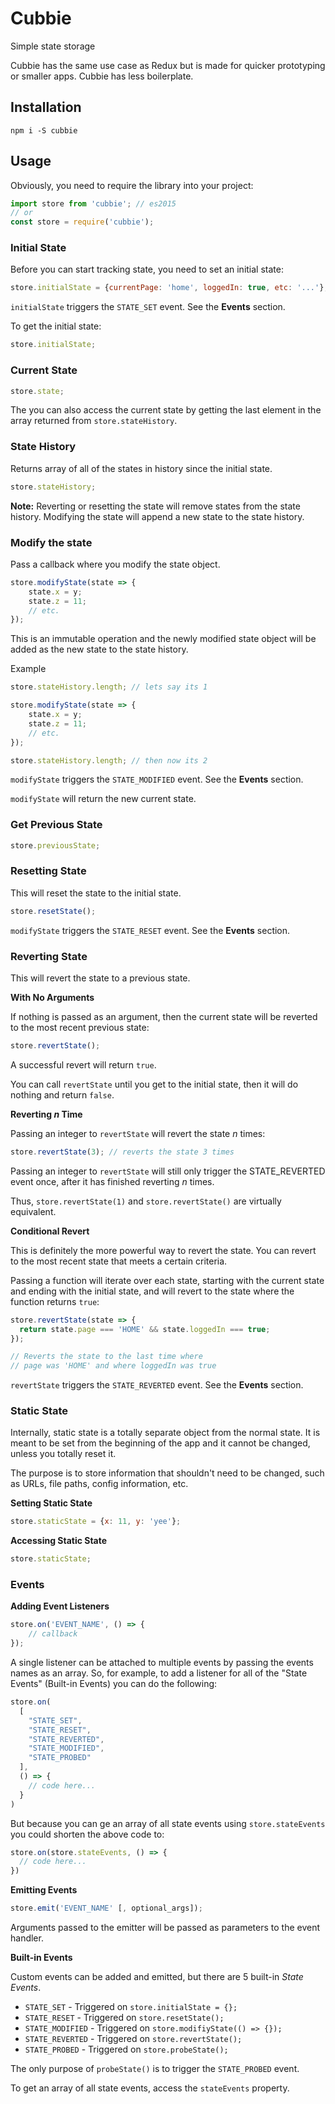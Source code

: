 # Cubbie

Simple state storage

Cubbie has the same use case as Redux but is made for quicker prototyping or smaller apps. Cubbie has less boilerplate. 

## Installation

```
npm i -S cubbie
```

## Usage

Obviously, you need to require the library into your project:

``` javascript
import store from 'cubbie'; // es2015
// or 
const store = require('cubbie');
```

### Initial State

Before you can start tracking state, you need to set an initial state:

``` javascript
store.initialState = {currentPage: 'home', loggedIn: true, etc: '...'};
```

`initialState` triggers the `STATE_SET` event. See the **Events** section.

To get the initial state:

``` javascript
store.initialState;
```

### Current State

``` javascript
store.state;
```

The you can also access the current state by getting the last element in the array returned from `store.stateHistory`.

### State History

Returns array of all of the states in history since the initial state.

``` javascript
store.stateHistory;
```

**Note:** Reverting or resetting the state will remove states from the state history. Modifying the state will append a new state to the state history.

### Modify the state

Pass a callback where you modify the state object.

``` javascript
store.modifyState(state => {
    state.x = y;
    state.z = 11;
    // etc.
});
```

This is an immutable operation and the newly modified state object will be added as the new state to the state history.

Example

``` javascript
store.stateHistory.length; // lets say its 1

store.modifyState(state => {
    state.x = y;
    state.z = 11;
    // etc.
});

store.stateHistory.length; // then now its 2
```

`modifyState` triggers the `STATE_MODIFIED` event. See the **Events** section.

`modifyState` will return the new current state.

### Get Previous State

``` javascript
store.previousState;
```

### Resetting State

This will reset the state to the initial state.

``` javascript
store.resetState();
```

`modifyState` triggers the `STATE_RESET` event. See the **Events** section.

### Reverting State

This will revert the state to a previous state.

**With No Arguments**

If nothing is passed as an argument, then the current state will be reverted to the most recent previous state:  

``` javascript
store.revertState();
```

A successful revert will return `true`.

You can call `revertState` until you get to the initial state, then it will do nothing and return `false`. 

**Reverting *n* Time**

Passing an integer to `revertState` will revert the state *n* times:

``` javascript
store.revertState(3); // reverts the state 3 times
```

Passing an integer to `revertState` will still only trigger the STATE_REVERTED event once, after it has finished reverting *n* times.

Thus, `store.revertState(1)` and `store.revertState()` are virtually equivalent.

**Conditional Revert**

This is definitely the more powerful way to revert the state. You can revert to the most recent state that meets a certain criteria.

Passing a function will iterate over each state, starting with the current state and ending with the initial state, and will revert to the state where the function returns `true`:

``` javascript
store.revertState(state => {
  return state.page === 'HOME' && state.loggedIn === true;
});

// Reverts the state to the last time where 
// page was 'HOME' and where loggedIn was true
```

`revertState` triggers the `STATE_REVERTED` event. See the **Events** section.

### Static State

Internally, static state is a totally separate object from the normal state. It is meant to be set from the beginning of the app and it cannot be changed, unless you totally reset it.

The purpose is to store information that shouldn't need to be changed, such as URLs, file paths, config information, etc. 

**Setting Static State**

``` javascript
store.staticState = {x: 11, y: 'yee'};
```

**Accessing Static State**

``` javascript
store.staticState;
```

### Events

**Adding Event Listeners**

``` javascript
store.on('EVENT_NAME', () => {
    // callback
});
```

A single listener can be attached to multiple events by passing the events names as an array. So, for example, to add a listener for all of the "State Events" (Built-in Events) you can do the following:

``` javascript
store.on(
  [
    "STATE_SET",
    "STATE_RESET",
    "STATE_REVERTED",
    "STATE_MODIFIED",
    "STATE_PROBED"
  ],
  () => {
    // code here...
  }
)
```

But because you can ge an array of all state events using `store.stateEvents` you could shorten the above code to:

``` javascript
store.on(store.stateEvents, () => {
  // code here...
})
```

**Emitting Events**

``` javascript
store.emit('EVENT_NAME' [, optional_args]);
```

Arguments passed to the emitter will be passed as parameters to the event handler. 

**Built-in Events**

Custom events can be added and emitted, but there are 5 built-in *State Events*. 

- `STATE_SET` - Triggered on `store.initialState = {};`
- `STATE_RESET` - Triggered on `store.resetState();`
- `STATE_MODIFIED` - Triggered on `store.modifiyState(() => {});`
- `STATE_REVERTED` - Triggered on `store.revertState();`
- `STATE_PROBED` - Triggered on `store.probeState();`

The only purpose of `probeState()` is to trigger the `STATE_PROBED` event.

To get an array of all state events, access the `stateEvents` property.


